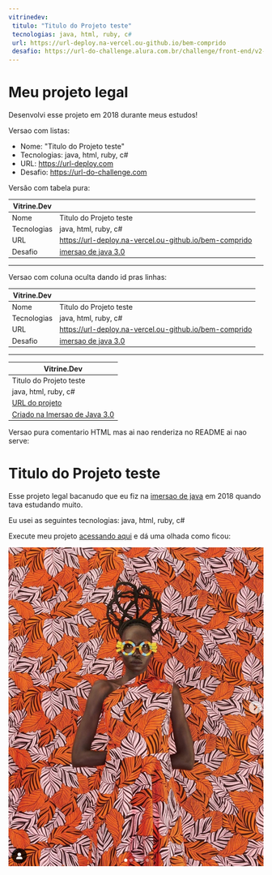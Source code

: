 ```yaml
---
vitrinedev:
 titulo: "Titulo do Projeto teste"
 tecnologias: java, html, ruby, c#
 url: https://url-deploy.na-vercel.ou-github.io/bem-comprido
 desafio: https://url-do-challenge.alura.com.br/challenge/front-end/v2-compridao
---
```



# Meu projeto legal

Desenvolvi esse projeto em 2018 durante meus estudos!

Versao com listas:

<!--vitrinedev-->
* Nome: "Titulo do Projeto teste"
* Tecnologias: java, html, ruby, c#
* URL: https://url-deploy.com
* Desafio: https://url-do-challenge.com
<!--/ vitrinedev-->

Versão com tabela pura:

| Vitrine.Dev |     |
| ----------- | --- | 
| Nome        | Titulo do Projeto teste
| Tecnologias | java, html, ruby, c# 
| URL         | https://url-deploy.na-vercel.ou-github.io/bem-comprido
| Desafio     | [imersao de java 3.0](https://url-do-challenge.alura.com.br/challenge/front-end/v2-compridao)

---

Versao com coluna oculta dando id pras linhas:

| Vitrine.Dev |     |
| ----------- | --- |
| Nome        | Titulo do Projeto teste | vitrine_titulo
| Tecnologias | java, html, ruby, c# | vitrine_tecnologias
| URL         | https://url-deploy.na-vercel.ou-github.io/bem-comprido | vitrine_url
| Desafio     | [imersao de java 3.0](https://url-do-challenge.alura.com.br/challenge/front-end/v2-compridao) | vitrine_desafio

---

| Vitrine.Dev
| -----------
| Titulo do Projeto teste | vitrine_titulo 
| java, html, ruby, c# | vitrine_tecnologias
| [URL do projeto](https://url-deploy.na-vercel.ou-github.io/bem-comprido) | vitrine_url
| [Criado na Imersao de Java 3.0](https://url-do-challenge.alura.com.br/challenge/front-end/v2-compridao) | vitrine_desafio 


Versao pura comentario HTML mas ai nao renderiza no README ai nao serve:

<!-- vitrinedev
titulo: "Titulo do Projeto teste"
tecnologias: java, html, ruby, c#
url_deploy: https://url-deploy.com
exercicio: https://url-do-challenge.com
-->

# Titulo do Projeto teste

Esse projeto legal bacanudo que eu fiz na [imersao de java](https://url-do-challenge.alura.com.br/challenge/front-end/v2-compridao) em 2018 quando tava estudando muito.

Eu usei as seguintes tecnologias: java, html, ruby, c#

Execute meu projeto [acessando aqui](https://url-deploy.na-vercel.ou-github.io/bem-comprido) e dá uma olhada como ficou:

![#vitrine_cover](vitrinedev.png)


